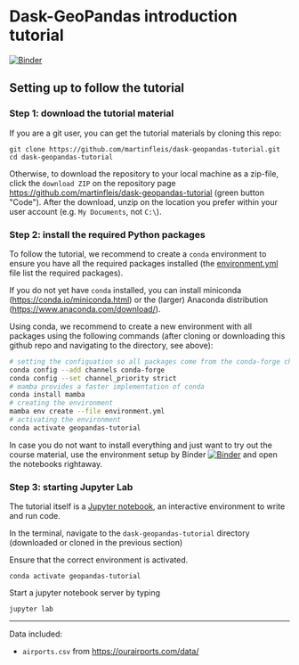 # Dask-GeoPandas introduction tutorial

[![Binder](https://mybinder.org/badge_logo.svg)](https://mybinder.org/v2/gh/martinfleis/dask-geopandas-tutorial/main?urlpath=lab/)


## Setting up to follow the tutorial

### Step 1: download the tutorial material

If you are a git user, you can get the tutorial materials by cloning this repo:

```
git clone https://github.com/martinfleis/dask-geopandas-tutorial.git
cd dask-geopandas-tutorial
```

Otherwise, to download the repository to your local machine as a zip-file,
click the `download ZIP` on the repository page
<https://github.com/martinfleis/dask-geopandas-tutorial>
(green button "Code"). After the download, unzip on the location you prefer
within your user account (e.g. `My Documents`, not `C:\`).

### Step 2: install the required Python packages

To follow the tutorial, we recommend to create a `conda` environment to
ensure you have all the required packages installed (the
[environment.yml](environment.yml) file list the required packages).

If you do not yet have `conda` installed, you can install miniconda
(https://conda.io/miniconda.html) or the (larger) Anaconda distribution
(https://www.anaconda.com/download/).

Using conda, we recommend to create a new environment with all packages using
the following commands (after cloning or downloading this github repo and
navigating to the directory, see above):

```bash
# setting the configuation so all packages come from the conda-forge channel
conda config --add channels conda-forge
conda config --set channel_priority strict
# mamba provides a faster implementation of conda
conda install mamba
# creating the environment
mamba env create --file environment.yml
# activating the environment
conda activate geopandas-tutorial
```

In case you do not want to install everything and just want to try out the course material, use the environment setup by Binder [![Binder](https://mybinder.org/badge_logo.svg)](https://mybinder.org/v2/gh/martinfleis/dask-geopandas-tutorial/main?urlpath=lab/) and open the notebooks rightaway.

### Step 3: starting Jupyter Lab

The tutorial itself is a [Jupyter notebook](http://jupyter.org/), an interactive  environment to write and run code.

In the terminal, navigate to the `dask-geopandas-tutorial` directory (downloaded or cloned in the previous section)

Ensure that the correct environment is activated.

```
conda activate geopandas-tutorial
```

Start a jupyter notebook server by typing

```
jupyter lab
```

---

Data included:

- `airports.csv` from <https://ourairports.com/data/>
